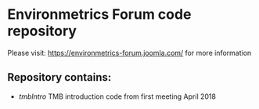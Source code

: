 # Environmetrics Forum code repository

Please visit:
https://environmetrics-forum.joomla.com/
for more information

## Repository contains:
* *tmbIntro* TMB introduction code from first meeting April 2018
